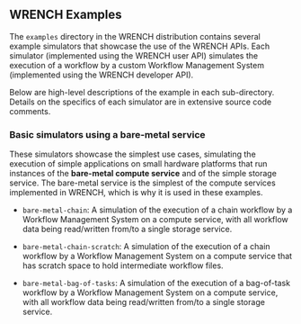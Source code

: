 ## WRENCH Examples

The ```examples``` directory in the WRENCH distribution contains several 
example simulators that showcase the use of the WRENCH APIs.  Each 
simulator (implemented using the WRENCH user API) simulates
 the execution of a workflow by a custom Workflow Management System (implemented
 using the WRENCH developer API). 

Below are 
high-level descriptions of the example in each sub-directory. Details on
the specifics of each simulator are in extensive source code
 comments. 

### Basic simulators using a bare-metal service

These simulators showcase the simplest use cases, simulating the execution of 
simple applications on small hardware platforms that run instances of the **bare-metal
compute service** and of the simple storage service. The bare-metal service
is the simplest of the compute services implemented in WRENCH, which is why it is
used in these examples.

  - ```bare-metal-chain```: A simulation of the execution of a 
    chain workflow by a Workflow Management System on a compute service, with all workflow data being read/written
    from/to a single storage service.
    
  - ```bare-metal-chain-scratch```: A simulation of the execution of a 
        chain workflow by a Workflow Management System on a compute service that has
        scratch space to hold intermediate workflow files.
    
  - ```bare-metal-bag-of-tasks```: A simulation of the execution of a 
     bag-of-task workflow by a Workflow Management System on a compute service, with all workflow data being read/written
     from/to a single storage service.

